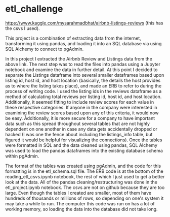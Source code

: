 # etl_challenge
https://www.kaggle.com/mysarahmadbhat/airbnb-listings-reviews (this has the csvs I used).

This project is a combination of extracting data from the internet, transforming it using pandas, and loading it into an SQL database via using SQL Alchemy to connect to pgAdmin.

In this project I extracted the Airbnb Review and Listings data from the above link. The next step was to read the files into pandas using a Jupyter notebook and examine the data in further detail. At this point I decided to separate the Listings dataframe into several smaller dataframes based upon listing id, host id, and host location (basically, the details the host provides as to where the listing takes place), and made an ERB to refer to during the process of writing code. I used the listing ids in the reviews dataframe as a method of calculating total reviews per listing id, host id, and host location. Additionally, it seemed fitting to include review scores for each value in these respective categories. If anyone in the company were interested in examining the review scores based upon any of this criteria, it would now be easy. Additionally, it is more secure for a company to have important data such as this spread throughout several tables that are not highly dependent on one another in case any data gets accidentally dropped or hacked (I was one the fence about including the listings_info table, but figured it would be helpful for visualizing the connections). Once the tables were formatted in SQL and the data cleaned using pandas, SQL Alchemy was used to load the pandas dataframes into the existing database schema within pgAdmin.

The format of the tables was created using pgAdmin, and the code for this formatting is in the etl_schema.sql file. The ERB code is at the bottom of the reading_etl_csvs.ipynb notebook, the rest of which I just used to get a better look at the data. All of the pandas cleaning/restructuring was done in the etl_project.ipynb notebook. The csvs are not on github because they are too large. Even though the tables I created are smaller, most of them have hundreds of thousands or millions of rows, so depending on one's system it may take a while to run. The computer this code was run on has a lot of working memory, so loading the data into the database did not take long.
